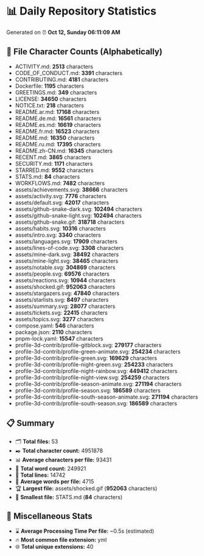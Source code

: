 # 📊 Daily Repository Statistics
Generated on ⏰ **Oct 12, Sunday 06:11:09 AM**

## 📂 File Character Counts (Alphabetically)
- ACTIVITY.md: **2513** characters
- CODE_OF_CONDUCT.md: **3391** characters
- CONTRIBUTING.md: **4181** characters
- Dockerfile: **1195** characters
- GREETINGS.md: **349** characters
- LICENSE: **34650** characters
- NOTICE.txt: **218** characters
- README.ar.md: **17168** characters
- README.de.md: **16561** characters
- README.es.md: **16619** characters
- README.fr.md: **16523** characters
- README.md: **16350** characters
- README.ru.md: **17395** characters
- README.zh-CN.md: **16345** characters
- RECENT.md: **3865** characters
- SECURITY.md: **1171** characters
- STARRED.md: **9552** characters
- STATS.md: **84** characters
- WORKFLOWS.md: **7482** characters
- assets/achievements.svg: **38666** characters
- assets/activity.svg: **7776** characters
- assets/default.svg: **42017** characters
- assets/github-snake-dark.svg: **102494** characters
- assets/github-snake-light.svg: **102494** characters
- assets/github-snake.gif: **318718** characters
- assets/habits.svg: **10316** characters
- assets/intro.svg: **3340** characters
- assets/languages.svg: **17909** characters
- assets/lines-of-code.svg: **3308** characters
- assets/mine-dark.svg: **38492** characters
- assets/mine-light.svg: **38465** characters
- assets/notable.svg: **304869** characters
- assets/people.svg: **69576** characters
- assets/reactions.svg: **10944** characters
- assets/shocked.gif: **952063** characters
- assets/stargazers.svg: **47840** characters
- assets/starlists.svg: **8497** characters
- assets/summary.svg: **28077** characters
- assets/tickets.svg: **22415** characters
- assets/topics.svg: **3277** characters
- compose.yaml: **546** characters
- package.json: **2110** characters
- pnpm-lock.yaml: **15547** characters
- profile-3d-contrib/profile-gitblock.svg: **279177** characters
- profile-3d-contrib/profile-green-animate.svg: **254234** characters
- profile-3d-contrib/profile-green.svg: **169629** characters
- profile-3d-contrib/profile-night-green.svg: **254233** characters
- profile-3d-contrib/profile-night-rainbow.svg: **449412** characters
- profile-3d-contrib/profile-night-view.svg: **254259** characters
- profile-3d-contrib/profile-season-animate.svg: **271194** characters
- profile-3d-contrib/profile-season.svg: **186589** characters
- profile-3d-contrib/profile-south-season-animate.svg: **271194** characters
- profile-3d-contrib/profile-south-season.svg: **186589** characters

## 📋 Summary
- 🗂️ **Total files:** 53
- ✒️ **Total character count:** 4951878
- 📊 **Average characters per file:** 93431
- 📝 **Total word count:** 249921
- 🧾 **Total lines:** 14742
- 📐 **Average words per file:** 4715
- 🏆 **Largest file:** assets/shocked.gif (**952063** characters)
- 🥉 **Smallest file:** STATS.md (**84** characters)

## 🌟 Miscellaneous Stats
- ⌛ **Average Processing Time Per file:** ~0.5s (estimated)
- 🔥 **Most common file extension:** yml
- 🌐 **Total unique extensions:** 40

